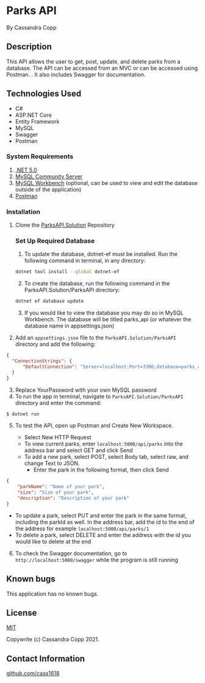 # Parks API
By Cassandra Copp

## Description
This API allows the user to get, post, update, and delete parks from a database. The API can be accessed from an MVC or can be accessed using Postman. . It also includes Swagger for documentation.

## Technologies Used

* C#
* ASP.NET Core
* Entity Framework
* MySQL
* Swagger
* Postman

### System Requirements 
1. [.NET 5.0](https://dotnet.microsoft.com/download)  
1. [MySQL Community Server](https://dev.mysql.com/downloads/file/?id=484914)
1. [MySQL Workbench](https://dev.mysql.com/downloads/file/?id=484391) (optional, can be used to view and edit the database outside of the application)
1. [Postman](https://www.postman.com/downloads/)

### Installation
1. Clone the [ParksAPI.Solution](https://github.com/cass1618/ParksAPI.Solution) Repository

    ### Set Up Required Database
    1. To update the database, dotnet-ef must be installed.  Run the following command in terminal, in any directory:
    ```sh
    dotnet tool install --global dotnet-ef
    ```
    2. To create the database, run the following command in the ParksAPI.Solution/ParksAPI directory:
    ```sh
    dotnet ef database update
    ```
    3. If you would like to view the database you may do so in MySQL Workbench.  The database will be titled parks_api (or whatever the database name in appsettings.json)

2. Add an `appsettings.json` file to the `ParksAPI.Solution/ParksAPI` directory and add the following:
```json
{
  "ConnectionStrings": {
      "DefaultConnection": "Server=localhost;Port=3306;database=parks_api;uid=root;pwd=YourPassword;"
  }
}
```
3. Replace YourPassword with your own MySQL password
4. To run the app in terminal, navigate to `ParksAPI.Solution/ParksAPI` directory and enter the command:
```cs
$ dotnet run
```
5. To test the API, open up Postman and Create New Workspace.

    * Select New HTTP Request
    * To view current parks, enter `localhost:5000/api/parks` into the address bar and select GET and click Send
    * To add a new park, select POST, select Body tab, select raw, and change Text to JSON.
      - Enter the park in the following format, then click Send
  ```json
  {
      "parkName": "Name of your park",
      "size": "Size of your park",
      "description": "Description of your park"
  }
  ```

  * To update a park, select PUT and enter the park in the same format, including the parkId as well.  In the address bar, add the id to the end of the address for example `localhost:5000/api/parks/1`
  * To delete a park, select DELETE and enter the address with the id you would like to delete at the end

6. To check the Swagger documentation, go to `http://localhost:5000/swagger` while the program is still running

## Known bugs

This application has no known bugs.

## License

[MIT](https://opensource.org/licenses/MIT)

Copywrite (c) Cassandra Copp 2021.

## Contact Information

[github.com/cass1618](http://github.com/cass1618)